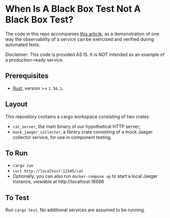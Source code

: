 # When Is A Black Box Test Not A Black Box Test?

The code in this repo accompanies [this article](https://alexchilcott.github.io/posts/black-box-tests/), as a demonstration of one way the observability of a service can be exercised and verified during automated tests.

Disclaimer: This code is provided AS IS. It is NOT intended as an example of a production-ready service.

## Prerequisites

- [Rust](https://www.rust-lang.org/tools/install), version >= `1.56.1`.

## Layout

This repository contains a cargo workspace consisting of two crates:

- `cat_server`, the main binary of our hypothetical HTTP server;
- `mock_jaeger_collector`, a library crate consisting of a mock Jaeger collector service, for use in component testing.

## To Run

- `cargo run`
- `curl http://localhost:12345/cat`
- Optionally, you can also run `docker-compose up` to start a local Jaeger instance, viewable at http://localhost:16686

## To Test

Run `cargo test`. No additional services are assumed to be running.
